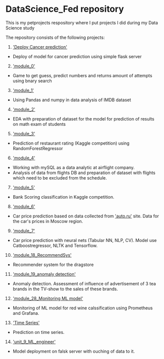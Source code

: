 # DataScience_Fed repository

This is my petprojects respository where I put projects I did during my Data Science study

The repository consists of the following projects:

1. ['Deploy Cancer prediction'](https://github.com/FedRu2020/DataScience_Fed/tree/master/Deploy%20Cancer%20prediction)
- Deploy of model for cancer prediction using simple flask server

2. ['module_0']()
- Game to get guess, predict numbers and returns amount of attempts using bnary search

3. ['module_1']()
- Using Pandas and numpy in data analysis of IMDB dataset

4. ['module_2']()
- EDA with preparation of dataset for the model for prediction of results on math exam of students

5. ['module_3']()
- Prediction of restaurant rating (Kaggle competition) using RandomForestRegressor

6. ['module_4']()
- Working with mySQL as a data analytic at airflight company.
- Analysis of data from flights DB and preparation of dataset with flights which need to be excluded from the schedule.

7. ['module_5']()
- Bank Scoring classification in Kaggle competition. 

8. ['module_6']()
- Car price prediction based on data collected from ['auto.ru'](https://auto.ru/moskva/cars/) site. Data for the car's prices in Moscow region.

9. ['module_7']()
- Car price prediction with neural nets (Tabular NN, NLP, CV). Model use Catboostregressor, NLTK and Tensorflow.

10. ['module_18_RecommendSys']()
- Recommender system for the dragstore

11. ['module_19_anomaly detection']()
- Anomaly detection. Assessment of influence of advertisement of 3 tea brands in the TV-show to the sales of these brands.

12. ['module_28_Monitoring ML model']()
- Monitoring of ML model for red wine calssification using Prometheus and Grafana.

13. ['Time Series']()
- Prediction on time series.

14. ['unit_9_ML_engineer']()
- Model deployment on falsk server with ouching of data to it.